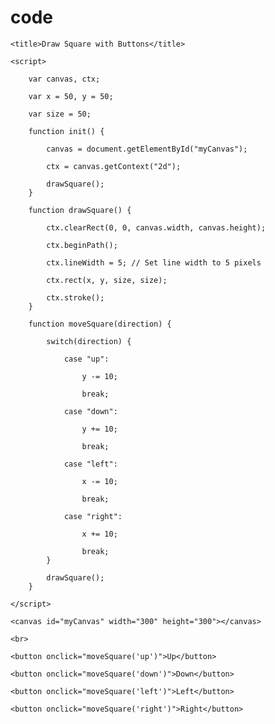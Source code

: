# code

<!DOCTYPE html>

<html>
	
<head>
	
	<title>Draw Square with Buttons</title>
 
	<script> 
 
		var canvas, ctx;
  
		var x = 50, y = 50;
  
		var size = 50;

		function init() {
  
			canvas = document.getElementById("myCanvas");
   
			ctx = canvas.getContext("2d");

			drawSquare();
		}

		function drawSquare() {
  
			ctx.clearRect(0, 0, canvas.width, canvas.height);
   
			ctx.beginPath();
   
			ctx.lineWidth = 5; // Set line width to 5 pixels
   
			ctx.rect(x, y, size, size);
   
			ctx.stroke();
		}

		function moveSquare(direction) {
  
			switch(direction) {
   
				case "up":
    
					y -= 10;
     
					break;
     
				case "down":
    
					y += 10;
     
					break;
     
				case "left":
    
					x -= 10;
     
					break;
     
				case "right":
    
					x += 10;
     
					break;
			}

			drawSquare();
		}
  
	</script>
 
</head>

<body onload="init()">
	
	<canvas id="myCanvas" width="300" height="300"></canvas>
 
	<br>
 
	<button onclick="moveSquare('up')">Up</button>
 
	<button onclick="moveSquare('down')">Down</button>
 
	<button onclick="moveSquare('left')">Left</button>
 
	<button onclick="moveSquare('right')">Right</button>
 
</body>

</html>
